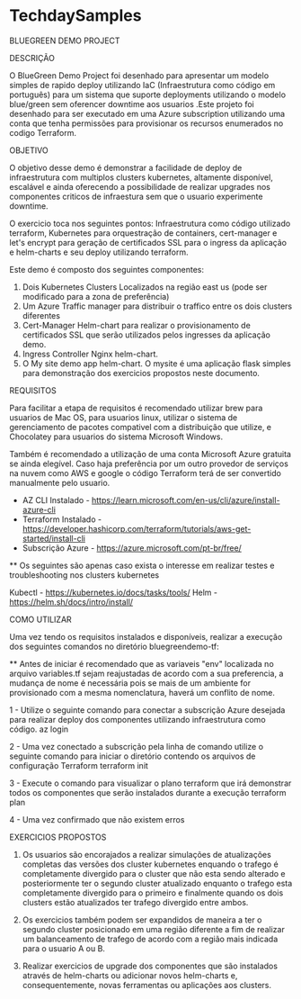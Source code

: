 # TechdaySamples

BLUEGREEN DEMO PROJECT


DESCRIÇÃO

O BlueGreen Demo Project foi desenhado para apresentar um modelo simples de rapido deploy utilizando IaC (Infraestrutura como código em português) para um sistema que suporte deployments utilizando o modelo blue/green sem oferencer downtime aos usuarios
.Este projeto foi desenhado para ser executado em uma Azure subscription utilizando uma conta que tenha permissões para provisionar os recursos enumerados no codigo Terraform.

OBJETIVO

O objetivo desse demo é demonstrar a facilidade de deploy de infraestrutura com multiplos clusters kubernetes, altamente disponível, escalável e ainda oferecendo a possibilidade de realizar upgrades nos componentes criticos de infraestura sem que o usuario experimente downtime. 

O exercicio toca nos seguintes pontos: Infraestrutura como código utilizado terraform, Kubernetes para orquestração de containers, cert-manager e let's encrypt para geração de certificados SSL para o ingress da aplicação e helm-charts e seu deploy utilizando terraform. 


Este demo é composto dos seguintes componentes:
1. Dois Kubernetes Clusters Localizados na região east us (pode ser modificado para a zona de preferência)
2. Um Azure Traffic manager para distribuir o traffico entre os dois clusters diferentes
3. Cert-Manager Helm-chart para realizar o provisionamento de certificados SSL que serão utilizados pelos ingresses da aplicação demo.
4. Ingress Controller Nginx helm-chart.
5. O My site demo app helm-chart. O mysite é uma aplicação flask simples para demonstração dos exercicios propostos neste documento. 


REQUISITOS

Para facilitar a etapa de requisitos é recomendado utilizar brew para usuarios de Mac OS, para usuarios linux, utilizar o sistema de gerenciamento de pacotes compativel com a distribuição que utilize, e Chocolatey para usuarios do sistema Microsoft Windows. 

Também é recomendado a utilização de uma conta Microsoft Azure gratuita se ainda elegível. Caso haja preferência por um outro provedor de serviços na nuvem como AWS e google o código Terraform terá de ser convertido manualmente pelo usuario.

* AZ CLI Instalado    - https://learn.microsoft.com/en-us/cli/azure/install-azure-cli
* Terraform Instalado - https://developer.hashicorp.com/terraform/tutorials/aws-get-started/install-cli
* Subscrição Azure    - https://azure.microsoft.com/pt-br/free/

** Os seguintes são apenas caso exista o interesse em realizar testes e troubleshooting nos clusters kubernetes

Kubectl - https://kubernetes.io/docs/tasks/tools/
Helm    - https://helm.sh/docs/intro/install/


COMO UTILIZAR

Uma vez tendo os requisitos instalados e disponíveis, realizar a execução dos seguintes comandos no diretório bluegreendemo-tf:

** Antes de iniciar é recomendado que as variaveis "env" localizada no arquivo variables.tf sejam reajustadas de acordo com a sua preferencia, a mudança de nome é necessária pois se mais de um ambiente for provisionado com a mesma nomenclatura, haverá um conflito de nome. 

1 - Utilize o seguinte comando para conectar a subscrição Azure desejada para realizar deploy dos componentes utilizando infraestrutura como código.
az login

2 - Uma vez conectado a subscrição pela linha de comando utilize o seguinte comando para iniciar o diretório contendo os arquivos de configuração Terraform
terraform init

3 - Execute o comando para visualizar o plano terraform que irá demonstrar todos os componentes que serão instalados durante a execução
terraform plan

4 - Uma vez confirmado que não existem erros 

EXERCICIOS PROPOSTOS

1. Os usuarios são encorajados a realizar simulações de atualizações completas das versões dos cluster kubernetes enquando o trafego é completamente divergido para o cluster que não esta sendo alterado e posteriormente ter o segundo cluster atualizado enquanto o trafego esta completamente divergido para o primeiro e finalmente quando os dois clusters estão atualizados ter trafego divergido entre ambos. 

2. Os exercicios também podem ser expandidos de maneira a ter o segundo cluster posicionado em uma região diferente a fim de realizar um balanceamento de trafego de acordo com a região mais indicada para o usuario A ou B. 

3. Realizar exercicios de upgrade dos componentes que são instalados através de helm-charts ou adicionar novos helm-charts e, consequentemente, novas ferramentas ou aplicações aos clusters. 